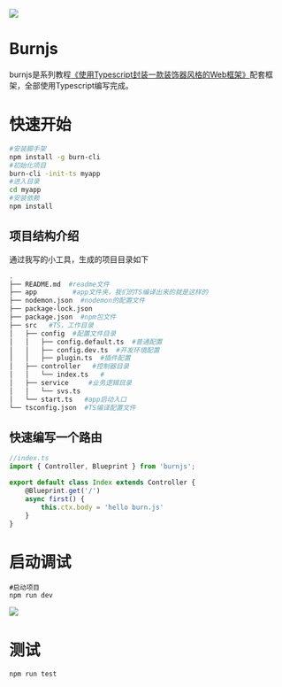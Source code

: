 ![](https://github.com/floveluy/Burnjs/blob/master/burnlogo.png)
# Burnjs
burnjs是系列教程[《使用Typescript封装一款装饰器风格的Web框架》](https://www.gitbook.com/book/215566435/-typescript-web/details)配套框架，全部使用Typescript编写完成。

# 快速开始
```bash
#安装脚手架
npm install -g burn-cli
#初始化项目
burn-cli -init-ts myapp
#进入目录
cd myapp
#安装依赖
npm install
```
## 项目结构介绍
通过我写的小工具，生成的项目目录如下

```bash
.
├── README.md  #readme文件
├── app         #app文件夹，我们的TS编译出来的就是这样的
├── nodemon.json  #nodemon的配置文件
├── package-lock.json
├── package.json  #npm包文件
├── src   #TS，工作目录
│   ├── config  #配置文件目录
│   │   ├── config.default.ts  #普通配置
│   │   ├── config.dev.ts  #开发环境配置
│   │   ├── plugin.ts  #插件配置
│   ├── controller   #控制器目录
│   │   └── index.ts   #
│   ├── service     #业务逻辑目录
│   │   └── svs.ts
│   └── start.ts   #app启动入口
└── tsconfig.json  #TS编译配置文件
```
## 快速编写一个路由
```ts
//index.ts
import { Controller, Blueprint } from 'burnjs';

export default class Index extends Controller {
    @Blueprint.get('/')
    async first() {
        this.ctx.body = 'hello burn.js'
    }
}
```

# 启动调试
```
#启动项目
npm run dev
```
![](https://215566435.gitbooks.io/-typescript-web/content/assets/%E5%B1%8F%E5%B9%95%E5%BF%AB%E7%85%A7%202018-02-11%20%E4%B8%8B%E5%8D%887.03.55.png)


# 测试
```
npm run test
```

